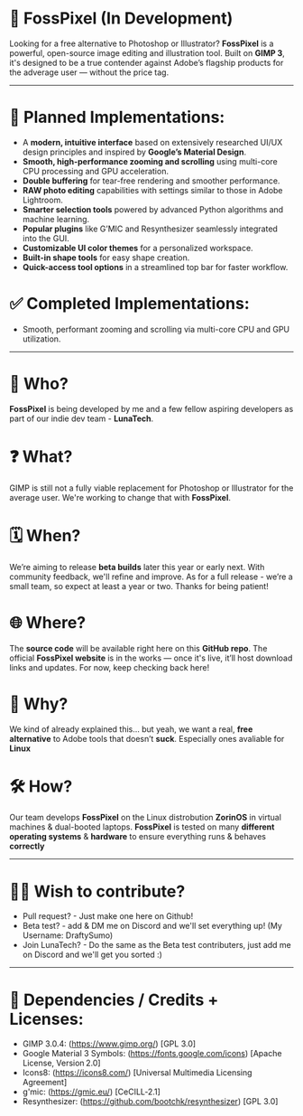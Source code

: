 # 🎨 FossPixel (In Development)

Looking for a free alternative to Photoshop or Illustrator? **FossPixel** is a powerful, open-source image editing and illustration tool. Built on **GIMP 3**, it's designed to be a true contender against Adobe’s flagship products for the adverage user — without the price tag.

---

# 🔧 Planned Implementations:

* A **modern, intuitive interface** based on extensively researched UI/UX design principles and inspired by **Google’s Material Design**.
* **Smooth, high-performance zooming and scrolling** using multi-core CPU processing and GPU acceleration.
* **Double buffering** for tear-free rendering and smoother performance.
* **RAW photo editing** capabilities with settings similar to those in Adobe Lightroom.
* **Smarter selection tools** powered by advanced Python algorithms and machine learning.
* **Popular plugins** like G’MIC and Resynthesizer seamlessly integrated into the GUI.
* **Customizable UI color themes** for a personalized workspace.
* **Built-in shape tools** for easy shape creation.
* **Quick-access tool options** in a streamlined top bar for faster workflow.

# ✅ Completed Implementations:

* Smooth, performant zooming and scrolling via multi-core CPU and GPU utilization.

---

# 👤 Who?

**FossPixel** is being developed by me and a few fellow aspiring developers as part of our indie dev team - **LunaTech**.

# ❓ What?

GIMP is still not a fully viable replacement for Photoshop or Illustrator for the average user. We're working to change that with **FossPixel**.

# 🗓️ When?

We’re aiming to release **beta builds** later this year or early next. With community feedback, we'll refine and improve. As for a full release - we’re a small team, so expect at least a year or two. Thanks for being patient!

# 🌐 Where?

The **source code** will be available right here on this **GitHub repo**. The official **FossPixel website** is in the works — once it's live, it’ll host download links and updates. For now, keep checking back here!

# 🤔 Why?

We kind of already explained this… but yeah, we want a real, **free alternative** to Adobe tools that doesn’t **suck**. Especially ones avaliable for **Linux**

# 🛠️ How?

Our team develops **FossPixel** on the Linux distrobution **ZorinOS** in virtual machines & dual-booted laptops. **FossPixel** is tested on many **different operating systems** & **hardware** to ensure everything runs & behaves **correctly**

---

# 👷‍♂️ Wish to contribute?

- Pull request? - Just make one here on Github!
- Beta test? - add & DM me on Discord and we'll set everything up! (My Username: DraftySumo)
- Join LunaTech? - Do the same as the Beta test contributers, just add me on Discord and we'll get you sorted :)

---
# 💪 Dependencies / Credits + Licenses:
- GIMP 3.0.4: (https://www.gimp.org/) [GPL 3.0]
- Google Material 3 Symbols: (https://fonts.google.com/icons) [Apache License, Version 2.0]
- Icons8: (https://icons8.com/) [Universal Multimedia Licensing Agreement]
- g'mic: (https://gmic.eu/) [CeCILL‑2.1]
- Resynthesizer: (https://github.com/bootchk/resynthesizer) [GPL 3.0]
